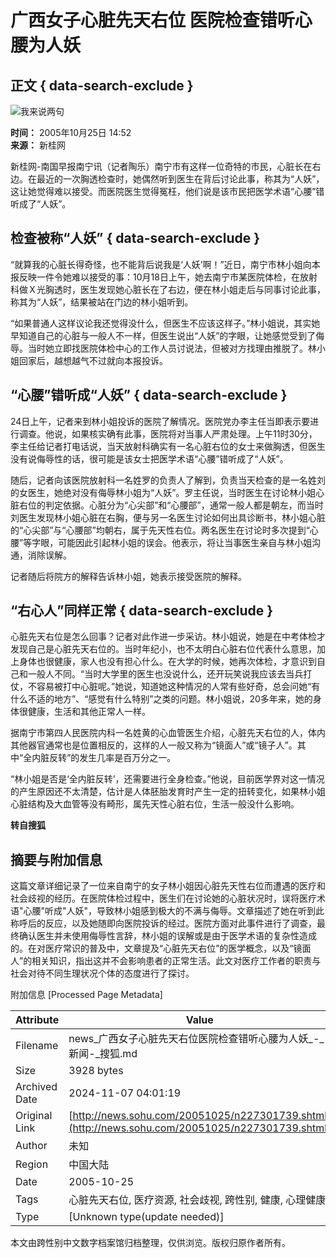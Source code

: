 # 广西女子心脏先天右位 医院检查错听心腰为人妖

## 正文 { data-search-exclude }


![我来说两句](https://images.sohu.com/ccc.gif)

**时间：** 2005年10月25日 14:52  
**来源：** 新桂网  

新桂网-南国早报南宁讯（记者陶乐）南宁市有这样一位奇特的市民，心脏长在右边。在最近的一次胸透检查时，她偶然听到医生在背后讨论此事，称其为“人妖”，这让她觉得难以接受。而医院医生觉得冤枉，他们说是该市民把医学术语“心腰”错听成了“人妖”。

## 检查被称“人妖” { data-search-exclude }

“就算我的心脏长得奇怪，也不能背后说我是‘人妖’啊！”近日，南宁市林小姐向本报反映一件令她难以接受的事：10月18日上午，她去南宁市某医院体检，在放射科做Ｘ光胸透时，医生发现她心脏长在了右边，便在林小姐走后与同事讨论此事，称其为“人妖”，结果被站在门边的林小姐听到。

“如果普通人这样议论我还觉得没什么，但医生不应该这样子。”林小姐说，其实她早知道自己的心脏与一般人不一样，但医生说出“人妖”的字眼，让她感觉受到了侮辱。当时她立即找医院体检中心的工作人员讨说法，但被对方找理由推脱了。林小姐回家后，越想越气不过就向本报投诉。

## “心腰”错听成“人妖” { data-search-exclude }

24日上午，记者来到林小姐投诉的医院了解情况。医院党办李主任当即表示要进行调查。他说，如果核实确有此事，医院将对当事人严肃处理。上午11时30分，李主任给记者打电话说，当天放射科确实有一名心脏右位的女士来做胸透，但医生没有说侮辱性的话，很可能是该女士把医学术语“心腰”错听成了“人妖”。

随后，记者向该医院放射科一名姓罗的负责人了解到，负责当天检查的是一名姓刘的女医生，她绝对没有侮辱林小姐为“人妖”。罗主任说，当时医生在讨论林小姐心脏右位的判定依据。心脏分为“心尖部”和“心腰部”，通常一般人都是朝左，而当时刘医生发现林小姐心脏在右胸，便与另一名医生讨论如何出具诊断书，林小姐心脏的“心尖部”与“心腰部”均朝右，属于先天性右位。两名医生在讨论时多次提到“心腰”等字眼，可能因此引起林小姐的误会。他表示，将让当事医生亲自与林小姐沟通，消除误解。

记者随后将院方的解释告诉林小姐，她表示接受医院的解释。

## “右心人”同样正常 { data-search-exclude }

心脏先天右位是怎么回事？记者对此作进一步采访。林小姐说，她是在中考体检才发现自己是心脏先天右位的。当时年纪小，也不太明白心脏右位代表什么意思，加上身体也很健康，家人也没有担心什么。在大学的时候，她再次体检，才意识到自己和一般人不同。“当时大学里的医生也没说什么，还开玩笑说我应该去当兵打仗，不容易被打中心脏呢。”她说，知道她这种情况的人常有些好奇，总会问她“有什么不适的地方”、“感觉有什么特别”之类的问题。林小姐说，20多年来，她的身体很健康，生活和其他正常人一样。

据南宁市第四人民医院内科一名姓黄的心血管医生介绍，心脏先天右位的人，体内其他器官通常也是位置相反的，这样的人一般又称为“镜面人”或“镜子人”。其中“全内脏反转”的发生几率是百万分之一。

“林小姐是否是‘全内脏反转’，还需要进行全身检查。”他说，目前医学界对这一情况的产生原因还不太清楚，估计是人体胚胎发育时产生一定的扭转变化，如果林小姐心脏结构及大血管等没有畸形，属先天性心脏右位，生活一般没什么影响。

**转自搜狐**

## 摘要与附加信息

<!-- tcd_abstract -->
这篇文章详细记录了一位来自南宁的女子林小姐因心脏先天性右位而遭遇的医疗和社会歧视的经历。在医院体检过程中，医生们在讨论她的心脏状况时，误将医疗术语"心腰"听成"人妖"，导致林小姐感到极大的不满与侮辱。文章描述了她在听到此称呼后的反应，以及她随即向医院投诉的经过。医院方面对此事件进行了调查，最终确认医生并未使用侮辱性言辞，林小姐的误解或是由于医学术语的复杂性造成的。在对医疗常识的普及中，文章提及“心脏先天右位”的医学概念，以及“镜面人”的相关知识，指出这并不会影响患者的正常生活。此文对医疗工作者的职责与社会对待不同生理状况个体的态度进行了探讨。
<!-- tcd_abstract_end -->

附加信息 [Processed Page Metadata]

| Attribute       | Value                                  |
|-----------------|----------------------------------------|
| Filename        | news_广西女子心脏先天右位医院检查错听心腰为人妖_-_新闻-_搜狐.md                             |
| Size            | 3928 bytes                           |
| Archived Date   | 2024-11-07 04:01:19                             |
| Original Link   | [http://news.sohu.com/20051025/n227301739.shtml](http://news.sohu.com/20051025/n227301739.shtml)                       |
| Author          | 未知                               |
| Region          | 中国大陆                               |
| Date            | 2005-10-25                                 |
| Tags            | 心脏先天右位, 医疗资源, 社会歧视, 跨性别, 健康, 心理健康                                 |
| Type            | [Unknown type(update needed)]                                 |
<!-- tcd_table_end -->

本文由跨性别中文数字档案馆归档整理，仅供浏览。版权归原作者所有。
